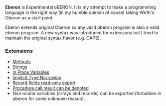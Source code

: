 **Eberon** is Experimental oBERON. It is my attempt to make a programming language in the right way (in my humble opinion of cause) taking Wirth's Oberon as a start point.

Eberon extends original Oberon so any valid oberon program is also a valid eberon program. A new syntax was introduced for extensions but I tried to maintain the original syntax flavor (e.g. CAPS).

### Extensions
* [Methods](/vladfolts/oberonjs/wiki/eberon-methods)
* [Strings](/vladfolts/oberonjs/wiki/eberon-strings)
* [In Place Variables](/vladfolts/oberonjs/wiki/eberon-in-place-variables)
* [Implicit Type Narrowing](/vladfolts/oberonjs/wiki/eberon-implicit-type-narrowing)
* [Record fields read-only export](/vladfolts/oberonjs/wiki/eberon-record-fields-read-only-export)
* [Procedure call result can be denoted](/vladfolts/oberonjs/wiki/eberon-procedure-call-result)
* Non-scalar variables (arrays and records) can be exported (forbidden in oberon for some unknown reason).